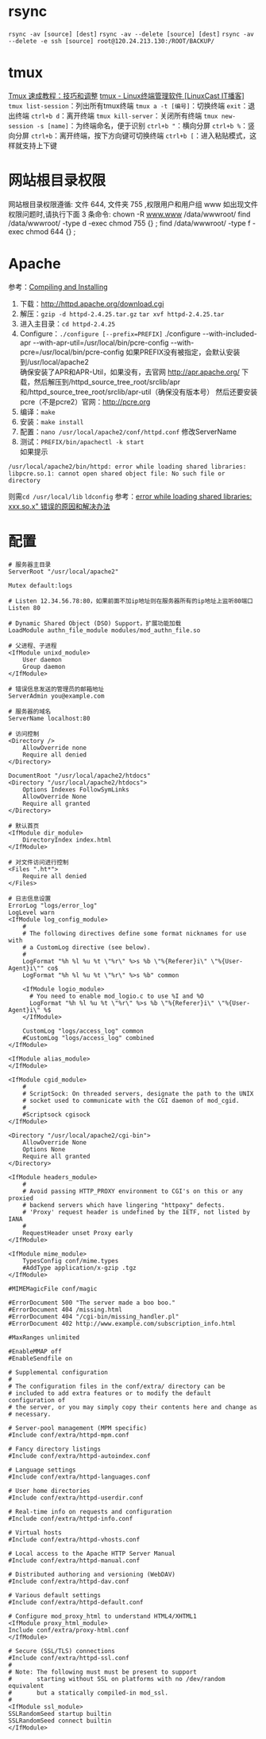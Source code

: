 # rsync
`rsync -av [source] [dest]`
`rsync -av --delete [source] [dest]`
`rsync -av --delete -e ssh [source] root@120.24.213.130:/ROOT/BACKUP/`

# tmux
[Tmux 速成教程：技巧和调整](http://blog.jobbole.com/87584/)
[tmux - Linux终端管理软件 [LinuxCast IT播客]](https://www.youtube.com/watch?v=aUuz6SurqN4)
`tmux list-session`：列出所有tmux终端
`tmux a -t [编号]`：切换终端
`exit`：退出终端
`ctrl+b d`：离开终端
`tmux kill-server`：关闭所有终端
`tmux new-session -s [name]`：为终端命名，便于识别
`ctrl+b "`：横向分屏
`ctrl+b %`：竖向分屏
`ctrl+b`：离开终端，按下方向键可切换终端
`ctrl+b [`：进入粘贴模式，这样就支持上下键

# 网站根目录权限
网站根目录权限遵循:
文件 644, 文件夹 755 ,权限用户和用户组 www
如出现文件权限问题时,请执行下面 3 条命令:
chown
-R www.www /data/wwwroot/
find /data/wwwroot/ -type d -exec chmod 755 {} \;
find /data/wwwroot/ -type f -exec chmod 644 {} \;



# Apache
参考：[Compiling and Installing](http://httpd.apache.org/docs/2.4/install.html)  
1. 下载：http://httpd.apache.org/download.cgi
2. 解压：`gzip -d httpd-2.4.25.tar.gz`
`tar xvf httpd-2.4.25.tar`
3. 进入主目录：`cd httpd-2.4.25`
4. Configure：`./configure [--prefix=PREFIX]`
./configure --with-included-apr --with-apr-util=/usr/local/bin/pcre-config --with-pcre=/usr/local/bin/pcre-config
如果PREFIX没有被指定，会默认安装到/usr/local/apache2  
确保安装了APR和APR-Util，如果没有，去官网 http://apr.apache.org/ 下载，然后解压到/httpd_source_tree_root/srclib/apr和/httpd_source_tree_root/srclib/apr-util（确保没有版本号）
然后还要安装pcre（不是pcre2）官网：http://pcre.org
5. 编译：`make`
6. 安装：`make install`
7. 配置：`nano /usr/local/apache2/conf/httpd.conf`
修改ServerName
8. 测试：`PREFIX/bin/apachectl -k start`  
如果提示
```
/usr/local/apache2/bin/httpd: error while loading shared libraries: libpcre.so.1: cannot open shared object file: No such file or directory
```
则需`cd /usr/local/lib` `ldconfig`
参考：[error while loading shared libraries: xxx.so.x" 错误的原因和解决办法](http://www.cnblogs.com/Anker/p/3209876.html)


# 配置
```
# 服务器主目录
ServerRoot "/usr/local/apache2"

Mutex default:logs

# Listen 12.34.56.78:80，如果前面不加ip地址则在服务器所有的ip地址上监听80端口
Listen 80

# Dynamic Shared Object (DSO) Support，扩展功能加载
LoadModule authn_file_module modules/mod_authn_file.so

# 父进程、子进程
<IfModule unixd_module>
    User daemon
    Group daemon
</IfModule>

# 错误信息发送的管理员的邮箱地址
ServerAdmin you@example.com

# 服务器的域名
ServerName localhost:80

# 访问控制
<Directory />
    AllowOverride none
    Require all denied
</Directory>

DocumentRoot "/usr/local/apache2/htdocs"
<Directory "/usr/local/apache2/htdocs">
    Options Indexes FollowSymLinks
    AllowOverride None
    Require all granted
</Directory>

# 默认首页
<IfModule dir_module>
    DirectoryIndex index.html
</IfModule>

# 对文件访问进行控制
<Files ".ht*">
    Require all denied
</Files>

# 日志信息设置
ErrorLog "logs/error_log"
LogLevel warn
<IfModule log_config_module>
    #
    # The following directives define some format nicknames for use with
    # a CustomLog directive (see below).
    #
    LogFormat "%h %l %u %t \"%r\" %>s %b \"%{Referer}i\" \"%{User-Agent}i\"" co$
    LogFormat "%h %l %u %t \"%r\" %>s %b" common

    <IfModule logio_module>
      # You need to enable mod_logio.c to use %I and %O
      LogFormat "%h %l %u %t \"%r\" %>s %b \"%{Referer}i\" \"%{User-Agent}i\" %$
    </IfModule>

    CustomLog "logs/access_log" common
    #CustomLog "logs/access_log" combined
</IfModule>

<IfModule alias_module>
</IfModule>

<IfModule cgid_module>
    #
    # ScriptSock: On threaded servers, designate the path to the UNIX
    # socket used to communicate with the CGI daemon of mod_cgid.
    #
    #Scriptsock cgisock
</IfModule>

<Directory "/usr/local/apache2/cgi-bin">
    AllowOverride None
    Options None
    Require all granted
</Directory>

<IfModule headers_module>
    #
    # Avoid passing HTTP_PROXY environment to CGI's on this or any proxied
    # backend servers which have lingering "httpoxy" defects.
    # 'Proxy' request header is undefined by the IETF, not listed by IANA
    #
    RequestHeader unset Proxy early
</IfModule>

<IfModule mime_module>
    TypesConfig conf/mime.types
    #AddType application/x-gzip .tgz
</IfModule>

#MIMEMagicFile conf/magic

#ErrorDocument 500 "The server made a boo boo."
#ErrorDocument 404 /missing.html
#ErrorDocument 404 "/cgi-bin/missing_handler.pl"
#ErrorDocument 402 http://www.example.com/subscription_info.html

#MaxRanges unlimited

#EnableMMAP off
#EnableSendfile on

# Supplemental configuration
#
# The configuration files in the conf/extra/ directory can be
# included to add extra features or to modify the default configuration of
# the server, or you may simply copy their contents here and change as
# necessary.

# Server-pool management (MPM specific)
#Include conf/extra/httpd-mpm.conf

# Fancy directory listings
#Include conf/extra/httpd-autoindex.conf

# Language settings
#Include conf/extra/httpd-languages.conf

# User home directories
#Include conf/extra/httpd-userdir.conf

# Real-time info on requests and configuration
#Include conf/extra/httpd-info.conf

# Virtual hosts
#Include conf/extra/httpd-vhosts.conf

# Local access to the Apache HTTP Server Manual
#Include conf/extra/httpd-manual.conf

# Distributed authoring and versioning (WebDAV)
#Include conf/extra/httpd-dav.conf

# Various default settings
#Include conf/extra/httpd-default.conf

# Configure mod_proxy_html to understand HTML4/XHTML1
<IfModule proxy_html_module>
Include conf/extra/proxy-html.conf
</IfModule>

# Secure (SSL/TLS) connections
#Include conf/extra/httpd-ssl.conf
#
# Note: The following must must be present to support
#       starting without SSL on platforms with no /dev/random equivalent
#       but a statically compiled-in mod_ssl.
#
<IfModule ssl_module>
SSLRandomSeed startup builtin
SSLRandomSeed connect builtin
</IfModule>
```
